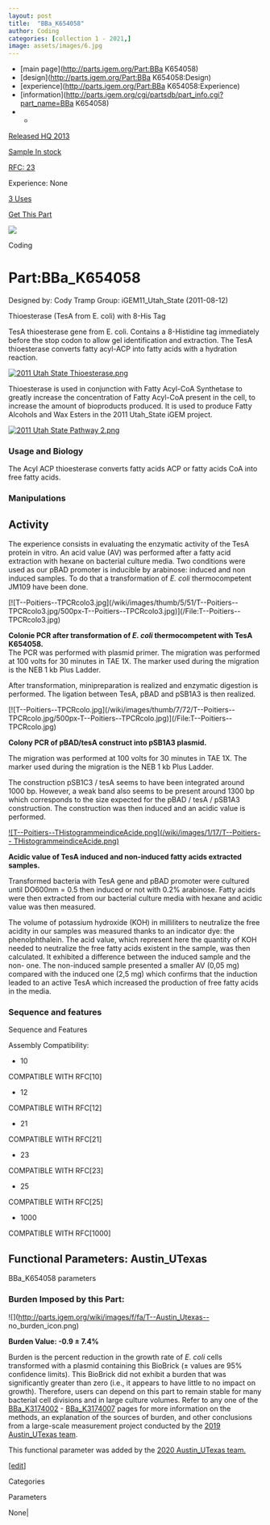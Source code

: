 ```yaml
---
layout: post
title:  "BBa_K654058"
author: Coding
categories: [collection 1 - 2021,] 
image: assets/images/6.jpg
---
```



  * [main page](http://parts.igem.org/Part:BBa K654058)
  * [design](http://parts.igem.org/Part:BBa K654058:Design)
  * [experience](http://parts.igem.org/Part:BBa K654058:Experience)
  * [information](http://parts.igem.org/cgi/partsdb/part_info.cgi?part_name=BBa K654058)
  *   * 

[Released HQ 2013](http://parts.igem.org/Help:Part_Status_Box)

[Sample In stock](http://parts.igem.org/Help:Part_Status_Box)

[RFC: 23 ](http://parts.igem.org/Help:Part_Status_Box)

Experience: None

[3 Uses](http://parts.igem.org/partsdb/uses.cgi?part=BBa_K654058)

[ Get This Part](http://parts.igem.org/partsdb/get_part.cgi?part=BBa_K654058)

![](http://parts.igem.org/images/partbypart/icon_coding.png)

Coding

# Part:BBa_K654058

Designed by: Cody Tramp   Group: iGEM11_Utah_State   (2011-08-12)

Thioesterase (TesA from E. coli) with 8-His Tag

TesA thioesterase gene from E. coli. Contains a 8-Histidine tag immediately
before the stop codon to allow gel identification and extraction. The TesA
thioesterase converts fatty acyl-ACP into fatty acids with a hydration
reaction.

  

[![2011 Utah State
Thioesterase.png](/wiki/images/thumb/e/ed/2011_Utah_State_Thioesterase.png/300px-2011_Utah_State_Thioesterase.png)](/File:2011_Utah_State_Thioesterase.png)

  

  
Thioesterase is used in conjunction with Fatty Acyl-CoA Synthetase to greatly
increase the concentration of Fatty Acyl-CoA present in the cell, to increase
the amount of bioproducts produced. It is used to produce Fatty Alcohols and
Wax Esters in the 2011 Utah_State iGEM project.  
  
  

[![2011 Utah State Pathway
2.png](/wiki/images/thumb/9/9b/2011_Utah_State_Pathway_2.png/700px-2011_Utah_State_Pathway_2.png)](/File:2011_Utah_State_Pathway_2.png)

  

### Usage and Biology

The Acyl ACP thioesterase converts fatty acids ACP or fatty acids CoA into
free fatty acids.

### Manipulations

## Activity

The experience consists in evaluating the enzymatic activity of the TesA
protein in vitro. An acid value (AV) was performed after a fatty acid
extraction with hexane on bacterial culture media. Two conditions were used as
our pBAD promoter is inducible by arabinose: induced and non induced samples.
To do that a transformation of _E. coli_ thermocompetent JM109 have been done.

[![T--Poitiers--TPCRcolo3.jpg](/wiki/images/thumb/5/51/T--Poitiers--
TPCRcolo3.jpg/500px-T--Poitiers--TPCRcolo3.jpg)](/File:T--Poitiers--
TPCRcolo3.jpg)

  
**Colonie PCR after transformation of _E. coli_ thermocompetent with TesA
K654058.**  
The PCR was performed with plasmid primer. The migration was performed at 100
volts for 30 minutes in TAE 1X. The marker used during the migration is the
NEB 1 kb Plus Ladder.  

After transformation, minipreparation is realized and enzymatic digestion is
performed. The ligation between TesA, pBAD and pSB1A3 is then realized.

[![T--Poitiers--TPCRcolo.jpg](/wiki/images/thumb/7/72/T--Poitiers--
TPCRcolo.jpg/500px-T--Poitiers--TPCRcolo.jpg)](/File:T--Poitiers--
TPCRcolo.jpg)

  

**Colony PCR of pBAD/tesA construct into pSB1A3 plasmid.**  

The migration was performed at 100 volts for 30 minutes in TAE 1X. The marker
used during the migration is the NEB 1 kb Plus Ladder.  

  
The construction pSB1C3 / tesA seems to have been integrated around 1000 bp.
However, a weak band also seems to be present around 1300 bp which corresponds
to the size expected for the pBAD / tesA / pSB1A3 construction. The
construction was then induced and an acidic value is performed.  

  

[![T--Poitiers--THistogrammeindiceAcide.png](/wiki/images/1/17/T--Poitiers--
THistogrammeindiceAcide.png)](/File:T--Poitiers--THistogrammeindiceAcide.png)

  

**Acidic value of TesA induced and non-induced fatty acids extracted
samples.**  

Transformed bacteria with TesA gene and pBAD promoter were cultured until
DO600nm = 0.5 then induced or not with 0.2% arabinose. Fatty acids were then
extracted from our bacterial culture media with hexane and acidic value was
then measured.  

The volume of potassium hydroxide (KOH) in milliliters to neutralize the free
acidity in our samples was measured thanks to an indicator dye: the
phenolphthalein. The acid value, which represent here the quantity of KOH
needed to neutralize the free fatty acids existent in the sample, was then
calculated. It exhibited a difference between the induced sample and the non-
one. The non-induced sample presented a smaller AV (0,05 mg) compared with the
induced one (2,5 mg) which confirms that the induction leaded to an active
TesA which increased the production of free fatty acids in the media.  

### Sequence and features

Sequence and Features

  

Assembly Compatibility:

  * 10

COMPATIBLE WITH RFC[10]

  * 12

COMPATIBLE WITH RFC[12]

  * 21

COMPATIBLE WITH RFC[21]

  * 23

COMPATIBLE WITH RFC[23]

  * 25

COMPATIBLE WITH RFC[25]

  * 1000

COMPATIBLE WITH RFC[1000]

  

## Functional Parameters: Austin_UTexas

BBa_K654058 parameters

### Burden Imposed by this Part:

![](http://parts.igem.org/wiki/images/f/fa/T--Austin_Utexas--
no_burden_icon.png)

**Burden Value: -0.9 ± 7.4%**

Burden is the percent reduction in the growth rate of _E. coli_ cells
transformed with a plasmid containing this BioBrick (± values are 95%
confidence limits). This BioBrick did not exhibit a burden that was
significantly greater than zero (i.e., it appears to have little to no impact
on growth). Therefore, users can depend on this part to remain stable for many
bacterial cell divisions and in large culture volumes. Refer to any one of the
[BBa_K3174002](http://parts.igem.org/Part:BBa_K3174002) \-
[BBa_K3174007](http://parts.igem.org/Part:BBa_K3174007) pages for more
information on the methods, an explanation of the sources of burden, and other
conclusions from a large-scale measurement project conducted by the [2019
Austin_UTexas team](http://2019.igem.org/Team:Austin_UTexas).

This functional parameter was added by the [2020 Austin_UTexas
team.](http://2020.igem.org/Team:Austin_UTexas/Contribution)

[[edit](http://parts.igem.org/partsdb/part_info.cgi?part_name=BBa_K654058)]

Categories

Parameters

None|

